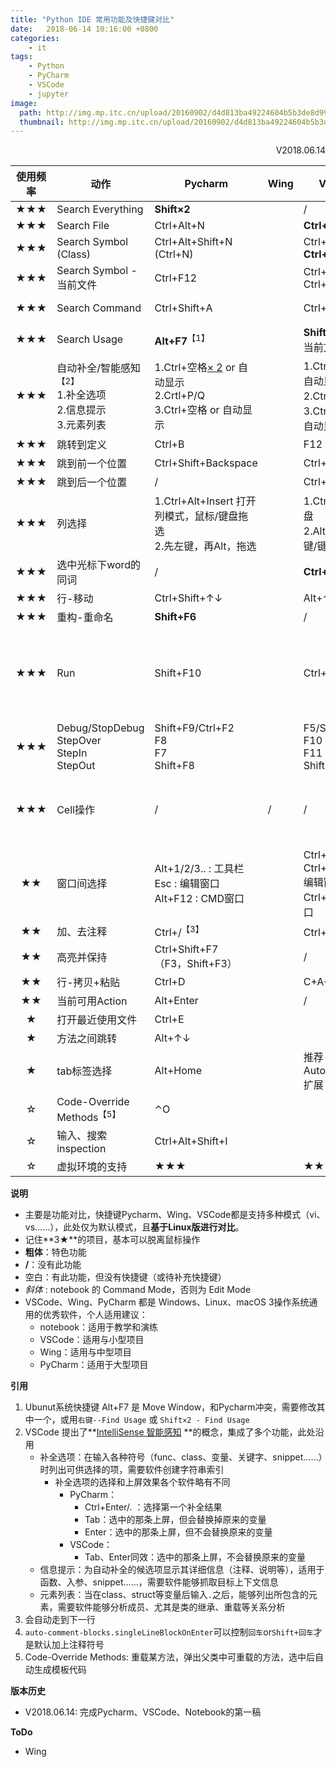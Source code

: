 ```yaml
---
title: "Python IDE 常用功能及快捷键对比"
date:   2018-06-14 10:16:00 +0800
categories: 
    - it
tags:
    - Python
    - PyCharm
    - VSCode
    - jupyter
image: 
  path: http://img.mp.itc.cn/upload/20160902/d4d813ba49224604b5b3de8d99296c0f_th.jpg
  thumbnail: http://img.mp.itc.cn/upload/20160902/d4d813ba49224604b5b3de8d99296c0f_th.jpg
---
```


<p align="right">V2018.06.14</p>

|使用频率|动作     |Pycharm     |Wing        |VSCode      |jupyter notebook|
|:---:|------------|------------|------------|------------|------------|
|★★★|Search Everything|**Shift×2** ||/|/|
|★★★|Search File|Ctrl+Alt+N||**Ctrl+P**|/|
|★★★|Search Symbol (Class)|Ctrl+Alt+Shift+N (Ctrl+N)||Ctrl+P,# ; **Ctrl+T**|/|
|★★★|Search Symbol - 当前文件|Ctrl+F12||Ctrl+P,@ ; Ctrl+Shift+O|/|
|★★★|Search Command|Ctrl+Shift+A||Ctrl+P,> ; **F1**|*P*<br>Ctrl+Shift+F|
|★★★|Search Usage|**Alt+F7**<sup>【1】</sup>||**Shift+F12**(仅当前文件)|/|
|★★★|自动补全/智能感知<sup>【2】</sup><br>1.补全选项<br>2.信息提示<br>3.元素列表|1.Ctrl+空格[× 2](包含未import) or 自动显示<br>2.Crtl+P/Q<br>3.Ctrl+空格 or 自动显示| |1.Ctrl+空格 or 自动显示<br>2.Ctrl+空格<br>3.Ctrl+空格 or 自动显示|1./<br>2.Shift+Tab [×2]<br>3./|
|★★★|跳转到定义|Ctrl+B||F12|/|
|★★★|跳到前一个位置|Ctrl+Shift+Backspace| |Ctrl+Alt+-|/|
|★★★|跳到后一个位置|/| |Ctrl+Shift+-|/|
|★★★|列选择|1.Ctrl+Alt+Insert 打开列模式，鼠标/键盘拖选<br>2.先左键，再Alt，拖选||1.Ctrl+Shift+键盘<br>2.Alt+Shift+左键/键盘|/|
|★★★|选中光标下word的同词|/| |**Ctrl+D**|/|
|★★★|行-移动|Ctrl+Shift+↑↓| |Alt+↑↓|/|
|★★★|重构-重命名|**Shift+F6**||/|/|
|★★★|Run|Shift+F10| |Ctrl+F5|Shift+Enter：运行并下跳<br>Ctrl+Enter：运行但不下跳<br>Alt+Enter：运行并下插|
|★★★|Debug/StopDebug<br>StepOver<br>StepIn<br>StepOut|Shift+F9/Ctrl+F2<br>F8<br>F7<br>Shift+F8| |F5/Shift+F5<br>F10<br>F11<br>Shift+F11|/|
|★★★|Cell操作|/|/|/|*增拷粘剪删：A/B/C/V/X/D×2*<br>*变为Code/MD/Raw: Y/M/R*|
|★★|窗口间选择|Alt+1/2/3.. : 工具栏<br>Esc : 编辑窗口<br>Alt+F12 : CMD窗口||Ctrl+0：工具栏<br>Ctrl+1/2/3.. : 编辑窗口<br>Ctrl+\` : CMD窗口 |/|
|★★|加、去注释|Ctrl+/<sup>【3】</sup>| |Ctrl+/ <sup>【4】</sup>|/ |
|★★|高亮并保持|Ctrl+Shift+F7<br>（F3，Shift+F3）| |/|/|
|★★|行-拷贝+粘贴|Ctrl+D||C+A+S+↑↓|/|
|★★|当前可用Action|Alt+Enter||/|/|
|★|打开最近使用文件|Ctrl+E| || |
|★|方法之间跳转|Alt+↑↓| | | |
|★|tab标签选择|Alt+Home||推荐AutoFileName扩展||
|☆|Code-Override Methods<sup>【5】</sup>|⌃O||||
|☆|输入、搜索 inspection|Ctrl+Alt+Shift+I||||
|☆|虚拟环境的支持|★★★||★★|★★★|


**说明**

* 主要是功能对比，快捷键Pycharm、Wing、VSCode都是支持多种模式（vi、vs……），此处仅为默认模式，且**基于Linux版进行对比**。
* 记住**3★**的项目，基本可以脱离鼠标操作
* **粗体**：特色功能
* **/**：没有此功能
* 空白：有此功能，但没有快捷键（或待补充快捷键）
* *斜体* : notebook 的 Command Mode，否则为 Edit Mode
* VSCode、Wing、PyCharm 都是 Windows、Linux、macOS 3操作系统通用的优秀软件，个人适用建议：
    * notebook：适用于教学和演练
    * VSCode：适用与小型项目
    * Wing：适用与中型项目
    * PyCharm：适用于大型项目

**引用**

1. Ubunut系统快捷键 Alt+F7 是 Move Window，和Pycharm冲突，需要修改其中一个，或用`右键--Find Usage` 或 `Shift×2 - Find Usage`
2. VSCode 提出了**[IntelliSense 智能感知](https://code.visualstudio.com/docs/editor/intellisense) **的概念，集成了多个功能，此处沿用
    * 补全选项：在输入各种符号（func、class、变量、关键字、snippet……）时列出可供选择的项，需要软件创建字符串索引
        * 补全选项的选择和上屏效果各个软件略有不同
            * PyCharm：
                * Ctrl+Enter/. ：选择第一个补全结果
                * Tab：选中的那条上屏，但会替换掉原来的变量
                * Enter：选中的那条上屏，但不会替换原来的变量
            * VSCode：
                * Tab、Enter同效：选中的那条上屏，不会替换原来的变量
    * 信息提示：为自动补全的候选项显示其详细信息（注释、说明等），适用于函数、入参、snippet……，需要软件能够抓取目标上下文信息
    * 元素列表：当在class、struct等变量后输入`.`之后，能够列出所包含的元素，需要软件能够分析成员、尤其是类的继承、重载等关系分析
3. 会自动走到下一行
4. `auto-comment-blocks.singleLineBlockOnEnter`可以控制`回车`or`Shift+回车`才是默认加上注释符号
5. Code-Override Methods: 重载某方法，弹出父类中可重载的方法，选中后自动生成模板代码

**版本历史**

* V2018.06.14: 完成Pycharm、VSCode、Notebook的第一稿
  
**ToDo**

* Wing